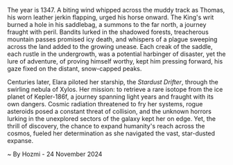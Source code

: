 
The year is 1347.  A biting wind whipped across the muddy track as Thomas, his worn leather jerkin flapping, urged his horse onward.  The King's writ burned a hole in his saddlebag, a summons to the far north, a journey fraught with peril.  Bandits lurked in the shadowed forests, treacherous mountain passes promised icy death, and whispers of a plague sweeping across the land added to the growing unease.  Each creak of the saddle, each rustle in the undergrowth, was a potential harbinger of disaster, yet the lure of adventure, of proving himself worthy, kept him pressing forward, his gaze fixed on the distant, snow-capped peaks.

Centuries later, Elara piloted her starship, the *Stardust Drifter*, through the swirling nebula of Xylos.  Her mission: to retrieve a rare isotope from the ice planet of Kepler-186f, a journey spanning light years and fraught with its own dangers.  Cosmic radiation threatened to fry her systems, rogue asteroids posed a constant threat of collision, and the unknown horrors lurking in the unexplored sectors of the galaxy kept her on edge. Yet, the thrill of discovery, the chance to expand humanity's reach across the cosmos, fueled her determination as she navigated the vast, star-dusted expanse.

~ By Hozmi - 24 November 2024
